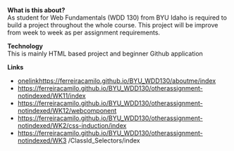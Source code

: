 **What is this about?**<br>
As student for Web Fundamentals (WDD 130) from BYU Idaho is required to build a project throughout the whole course. This project will be improve from week to week as per assignment requirements.

**Technology**<br>
This is mainly HTML based project and beginner Github application

**Links**<br>
- [onelink](https://ferreiracamilo.github.io/BYU_WDD130/aboutme/index)https://ferreiracamilo.github.io/BYU_WDD130/aboutme/index
- https://ferreiracamilo.github.io/BYU_WDD130/otherassignment-notindexed/WK11/index
- https://ferreiracamilo.github.io/BYU_WDD130/otherassignment-notindexed/WK12/webcomponent
- https://ferreiracamilo.github.io/BYU_WDD130/otherassignment-notindexed/WK2/css-induction/index
- https://ferreiracamilo.github.io/BYU_WDD130/otherassignment-notindexed/WK3
/ClassId_Selectors/index
